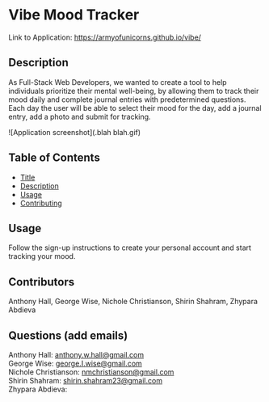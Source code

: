 # Vibe Mood Tracker 
Link to Application: https://armyofunicorns.github.io/vibe/

## Description
As  Full-Stack Web Developers, we wanted to create a tool to help individuals prioritize their mental well-being, by allowing them to track their mood daily and complete journal entries with predetermined questions. Each day the user will be able to select their mood for the day, add a journal entry, add a photo and submit for tracking. 

![Application screenshot](.blah blah.gif)

## Table of Contents
* [Title](#Title)
* [Description](#Description)
* [Usage](#Usage)
* [Contributing](#Contributing)

## Usage
Follow the sign-up instructions to create your personal account and start tracking your mood.

## Contributors
Anthony Hall, George Wise, Nichole Christianson, Shirin Shahram, Zhypara Abdieva

## Questions (add emails)
Anthony Hall: anthony.w.hall@gmail.com <br/>
George Wise: george.I.wise@gmail.com <br/>
Nichole Christianson: nmchristianson@gmail.com <br/>
Shirin Shahram: shirin.shahram23@gmail.com <br/>
Zhypara Abdieva: 


